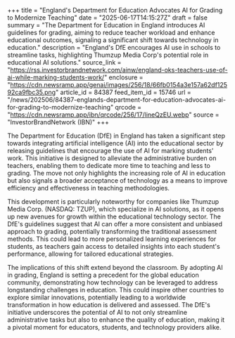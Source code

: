 +++
title = "England's Department for Education Advocates AI for Grading to Modernize Teaching"
date = "2025-06-17T14:15:27Z"
draft = false
summary = "The Department for Education in England introduces AI guidelines for grading, aiming to reduce teacher workload and enhance educational outcomes, signaling a significant shift towards technology in education."
description = "England's DfE encourages AI use in schools to streamline tasks, highlighting Thumzup Media Corp's potential role in educational AI solutions."
source_link = "https://rss.investorbrandnetwork.com/ainw/england-oks-teachers-use-of-ai-while-marking-students-work/"
enclosure = "https://cdn.newsramp.app/genai/images/256/18/66fb0154a3e157a62df12592ca9fbc35.png"
article_id = 84387
feed_item_id = 15746
url = "/news/202506/84387-englands-department-for-education-advocates-ai-for-grading-to-modernize-teaching"
qrcode = "https://cdn.newsramp.app/ibn/qrcode/256/17/lineQzEU.webp"
source = "InvestorBrandNetwork (IBN)"
+++

<p>The Department for Education (DfE) in England has taken a significant step towards integrating artificial intelligence (AI) into the educational sector by releasing guidelines that encourage the use of AI for marking students' work. This initiative is designed to alleviate the administrative burden on teachers, enabling them to dedicate more time to teaching and less to grading. The move not only highlights the increasing role of AI in education but also signals a broader acceptance of technology as a means to improve efficiency and effectiveness in teaching methodologies.</p><p>This development is particularly noteworthy for companies like Thumzup Media Corp. (NASDAQ: TZUP), which specialize in AI solutions, as it opens up new avenues for growth within the educational technology sector. The DfE's guidelines suggest that AI can offer a more consistent and unbiased approach to grading, potentially transforming the traditional assessment methods. This could lead to more personalized learning experiences for students, as teachers gain access to detailed insights into each student's performance, allowing for tailored educational strategies.</p><p>The implications of this shift extend beyond the classroom. By adopting AI in grading, England is setting a precedent for the global education community, demonstrating how technology can be leveraged to address longstanding challenges in education. This could inspire other countries to explore similar innovations, potentially leading to a worldwide transformation in how education is delivered and assessed. The DfE's initiative underscores the potential of AI to not only streamline administrative tasks but also to enhance the quality of education, making it a pivotal moment for educators, students, and technology providers alike.</p>